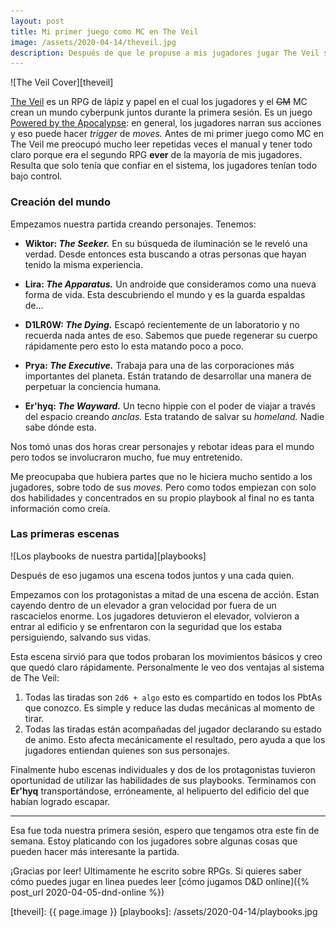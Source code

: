 ```yaml
---
layout: post
title: Mi primer juego como MC en The Veil
image: /assets/2020-04-14/theveil.jpg
description: Después de que le propuse a mis jugadores jugar The Veil sentí un peso enorme por que todo saliera bien, creo que no tenía que estresarme tanto.
---
```


![The Veil Cover][theveil]

[The Veil](https://samjokopublishing.com/products/the-veil-cyberpunk-ttrpg) es un RPG de lápiz y papel en el cual los jugadores y el ~~GM~~ MC crean un mundo cyberpunk juntos durante la primera sesión. Es un juego [Powered by the Apocalypse](http://apocalypse-world.com/pbta/): en general, los jugadores narran sus acciones y eso puede hacer _trigger_ de _moves._ Antes de mi primer juego como MC en The Veil me preocupó mucho leer repetidas veces el manual y tener todo claro porque era el segundo RPG **ever** de la mayoría de mis jugadores. Resulta que solo tenía que confiar en el sistema, los jugadores tenían todo bajo control.

<!--more-->

### Creación del mundo

Empezamos nuestra partida creando personajes. Tenemos:

- **Wiktor: _The Seeker._** En su búsqueda de iluminación se le reveló una verdad. Desde entonces esta buscando a otras personas que hayan tenido la misma experiencia.

- **Lira: _The Apparatus._** Un androide que consideramos como una nueva forma de vida. Esta descubriendo el mundo y es la guarda espaldas de...

- **D1LR0W: _The Dying._** Escapó recientemente de un laboratorio y no recuerda nada antes de eso. Sabemos que puede regenerar su cuerpo rápidamente pero esto lo esta matando poco a poco.

- **Prya: _The Executive._** Trabaja para una de las corporaciones más importantes del planeta. Están tratando de desarrollar una manera de perpetuar la conciencia humana.

- **Er'hyq: _The Wayward._** Un tecno hippie con el poder de viajar a través del espacio creando _anclas._ Esta tratando de salvar su _homeland._ Nadie sabe dónde esta.

Nos tomó unas dos horas crear personajes y rebotar ideas para el mundo pero todos se involucraron mucho, fue muy entretenido.

Me preocupaba que hubiera partes que no le hiciera mucho sentido a los jugadores, sobre todo de sus _moves._ Pero como todos empiezan con solo dos habilidades y concentrados en su propio playbook al final no es tanta información como creía.

### Las primeras escenas

![Los playbooks de nuestra partida][playbooks]

Después de eso jugamos una escena todos juntos y una cada quien.

Empezamos con los protagonistas a mitad de una escena de acción. Estan cayendo dentro de un elevador a gran velocidad por fuera de un rascacielos enorme. Los jugadores detuvieron el elevador, volvieron a entrar al edificio y se enfrentaron con la seguridad que los estaba persiguiendo, salvando sus vidas.

Esta escena sirvió para que todos probaran los movimientos básicos y creo que quedó claro rápidamente. Personalmente le veo dos ventajas al sistema de The Veil:

1. Todas las tiradas son `2d6 + algo` esto es compartido en todos los PbtAs que conozco. Es simple y reduce las dudas mecánicas al momento de tirar.
2. Todas las tiradas están acompañadas del jugador declarando su estado de animo. Esto afecta mecánicamente el resultado, pero ayuda a que los jugadores entiendan quienes son sus personajes.

Finalmente hubo escenas individuales y dos de los protagonistas tuvieron oportunidad de utilizar las habilidades de sus playbooks. Terminamos con **Er'hyq** transportándose, erróneamente, al helipuerto del edificio del que habían logrado escapar.

---

Esa fue toda nuestra primera sesión, espero que tengamos otra este fin de semana. Estoy platicando con los jugadores sobre algunas cosas que pueden hacer más interesante la partida.

¡Gracias por leer! Ultimamente he escrito sobre RPGs. Si quieres saber cómo puedes jugar en linea puedes leer [cómo jugamos D&D online]({% post_url 2020-04-05-dnd-online %})

[theveil]: {{ page.image }}
[playbooks]: /assets/2020-04-14/playbooks.jpg
